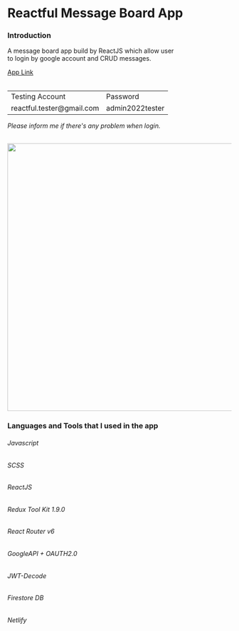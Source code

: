 <h1>Reactful Message Board App</h1>
<h3>Introduction</h3>
<p>A message board app build by ReactJS which allow user 
<br/>to login by google account and CRUD messages.</p>
<a href="https://reactful-message-board.netlify.app/">App Link</a>
<br/>
<br/>
<table>
<tr><td>Testing Account</td><td>Password</td></tr>
<tr><td>reactful.tester@gmail.com</td><td>admin2022tester</td></tr>
</table>
<em>Please inform me if there's any problem when login.</em>
<br/>
<br/>
<p>
<img src="https://i.ibb.co/0Bgf9Rr/2022-12-06-00-36-11.png" width="600px" />
</p>
<h3>Languages and Tools that I used in the app</h3>
<h6>Javascript</h6>
<h6>SCSS</h6>
<h6>ReactJS</h6>
<h6>Redux Tool Kit 1.9.0</h6>
<h6>React Router v6</h6>
<h6>GoogleAPI + OAUTH2.0</h6>
<h6>JWT-Decode</h6>
<h6>Firestore DB</h6>
<h6>Netlify</h6>
